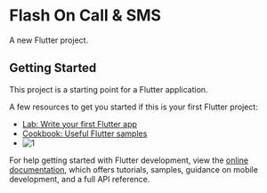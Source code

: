 # Flash On Call & SMS

A new Flutter project.

## Getting Started

This project is a starting point for a Flutter application.

A few resources to get you started if this is your first Flutter project:

- [Lab: Write your first Flutter app](https://docs.flutter.dev/get-started/codelab)
- [Cookbook: Useful Flutter samples](https://docs.flutter.dev/cookbook)
- ![1](https://github.com/Akshitchovatiya20/Flash_On_Call_SMS/assets/107695052/cb802b8e-4320-4035-aee3-4956de20a740)

For help getting started with Flutter development, view the
[online documentation](https://docs.flutter.dev/), which offers tutorials,
samples, guidance on mobile development, and a full API reference.
